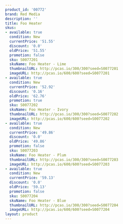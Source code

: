 ```yaml
---
product_id: '00772'
brand: Red Media
description: ''
title: Foo Heater
skus:
- available: true
  condition: New
  currentPrice: '51.55'
  discount: '0.0'
  oldPrice: '51.55'
  promotion: false
  sku: S0077201
  skuName: Foo Heater - Lime
  thumbnailURL: http://pcas.io/300/300?seed=S0077201
  imageURL: http://pcas.io/600/600?seed=S0077201
- available: true
  condition: New
  currentPrice: '52.92'
  discount: '0.16'
  oldPrice: '62.76'
  promotion: true
  sku: S0077202
  skuName: Foo Heater - Ivory
  thumbnailURL: http://pcas.io/300/300?seed=S0077202
  imageURL: http://pcas.io/600/600?seed=S0077202
- available: true
  condition: New
  currentPrice: '49.86'
  discount: '0.0'
  oldPrice: '49.86'
  promotion: false
  sku: S0077203
  skuName: Foo Heater - Plum
  thumbnailURL: http://pcas.io/300/300?seed=S0077203
  imageURL: http://pcas.io/600/600?seed=S0077203
- available: true
  condition: New
  currentPrice: '59.13'
  discount: '0.0'
  oldPrice: '59.13'
  promotion: false
  sku: S0077204
  skuName: Foo Heater - Blue
  thumbnailURL: http://pcas.io/300/300?seed=S0077204
  imageURL: http://pcas.io/600/600?seed=S0077204
layout: product
---
```

